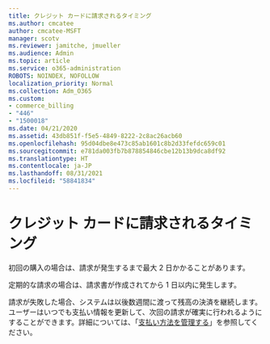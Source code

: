 ```yaml
---
title: クレジット カードに請求されるタイミング
ms.author: cmcatee
author: cmcatee-MSFT
manager: scotv
ms.reviewer: jamitche, jmueller
ms.audience: Admin
ms.topic: article
ms.service: o365-administration
ROBOTS: NOINDEX, NOFOLLOW
localization_priority: Normal
ms.collection: Adm_O365
ms.custom:
- commerce_billing
- "446"
- "1500018"
ms.date: 04/21/2020
ms.assetid: 43db851f-f5e5-4849-8222-2c8ac26acb60
ms.openlocfilehash: 95d04dbe8e473c85ab1601c8b2d33fefdc659c01
ms.sourcegitcommit: e781da003fb7b878854846cbe12b13b9dca8df92
ms.translationtype: HT
ms.contentlocale: ja-JP
ms.lasthandoff: 08/31/2021
ms.locfileid: "58841834"
---
```

# <a name="when-is-my-credit-card-charged"></a>クレジット カードに請求されるタイミング

初回の購入の場合は、請求が発生するまで最大 2 日かかることがあります。
  
定期的な請求の場合は、請求書が作成されてから 1 日以内に発生します。
  
請求が失敗した場合、システムは以後数週間に渡って残高の決済を継続します。ユーザーはいつでも支払い情報を更新して、次回の請求が確実に行われるようにすることができます。詳細については、「[支払い方法を管理する](https://docs.microsoft.com/microsoft-365/commerce/billing-and-payments/manage-payment-methods)」を参照してください。
